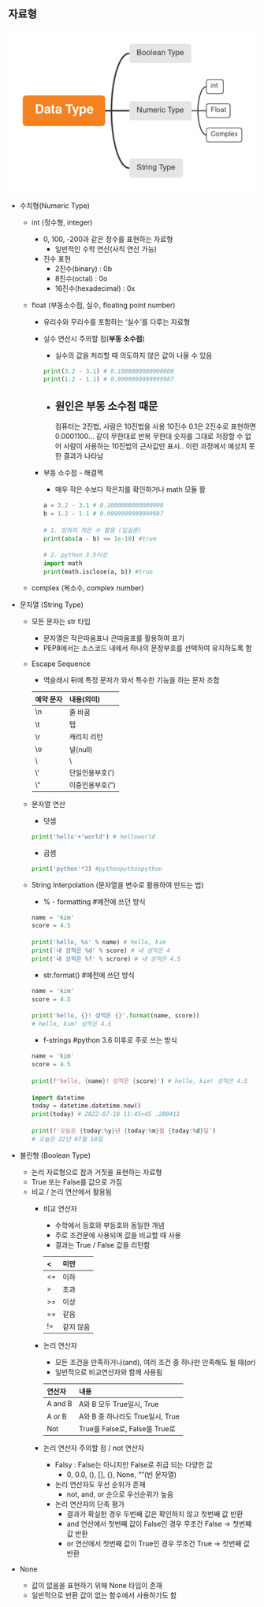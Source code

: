 ## 자료형

![Data Type.jpg](../image/220718_data_type.jpg)

- 수치형(Numeric Type)
    - int (정수형, integer)
        - 0, 100, -200과 같은 정수를 표현하는 자료형
            - 일반적인 수학 연산(사칙 연산 가능)
        - 진수 표현
            - 2진수(binary) : 0b
            - 8진수(octal) : 0o
            - 16진수(hexadecimal) : 0x
    - float (부동소수점, 실수, floating point number)
        - 유리수와 무리수를 포함하는 ‘실수’를 다루는 자료형
        - 실수 연산시 주의할 점(**부동 소수점**)
            - 실수의 값을 처리할 때 의도하지 않은 값이 나올 수 있음
            
            ```python
            print(3.2 - 3.1) # 0.1000000000000000
            print(1.2 - 1.1) # 0.9999999999999987
            ```
            
            - 원인은 부동 소수점 때문
                - 
                
                컴퓨터는 2진법, 사람은 10진법을 사용
                10진수 0.1은 2진수로 표현하면 0.0001100… 같이 무한대로 반복
                무한대 숫자를 그대로 저장할 수 없어 사람이 사용하는 10진법의 근사값만 표시.. 이런 과정에서 예상치 못한 결과가 나타남
                
        - 부동 소수점  - 해결책
            - 매우 작은 수보다 작은지를 확인하거나 math 모듈 활
            
            ```python
            a = 3.2 - 3.1 # 0.1000000000000000
            b = 1.2 - 1.1 # 0.9999999999999987
            
            # 1. 임의의 작은 수 활용 (입실론)
            print(abs(a - b) <= 1e-10) #true
            
            # 2. python 3.5이상
            import math
            print(math.isclose(a, b)) #true
            ```
            
    - complex (복소수, complex number)
- 문자열 (String Type)
    - 모든 문자는 str 타입
        - 문자열은 작은따옴표나 큰따옴표를 활용하여 표기
        - PEP8에서는 소스코드 내에서 하나의 문장부호를 선택하여 유지하도록 함
    - Escape Sequence
        - 역슬래시 뒤에 특정 문자가 와서 특수한 기능을 하는 문자 조합
        
        | 예약 문자 | 내용(의미) |
        | --- | --- |
        | \n | 줄 바꿈 |
        | \t | 탭 |
        | \r | 캐리지 리턴 |
        | \o | 널(null) |
        | \\ | \ |
        | \’ | 단일인용부호(’) |
        | \” | 이중인용부호(”) |
    - 문자열 연산
        - 덧셈
        
        ```python
        print('hello'+'world') # helloworld
        ```
        
        - 곱셈
        
        ```python
        print('python'*3) #pythonpythonpython
        ```
        
    - String Interpolation (문자열을 변수로 활용하여 만드는 법)
        - % - formatting  #예전에 쓰던 방식
        
        ```python
        name = 'kim'
        score = 4.5
        
        print('hello, %s' % name) # hello, kim
        print('내 성적은 %d' % score) # 내 성적은 4
        print('내 성적은 %f' % scrore) # 내 성적은 4.5
        ```
        
        - str.format() #예전에 쓰던 방식
        
        ```python
        name = 'kim'
        score = 4.5
        
        print('hello, {}! 성적은 {}'.format(name, score))
        # hello, kim! 성적은 4.5
        ```
        
        - f-strings #python 3.6 이후로 주로 쓰는 방식
        
        ```python
        name = 'kim'
        score = 4.5
        
        print(f'hello, {name}! 성적은 {score}') # hello, kim! 성적은 4.5
        
        import datetime
        today = datetime.datetime.now()
        print(today) # 2022-07-18 11:45>45 .200411
        
        print(f'오늘은 {today:%y}년 {today:%m}월 {today:%d}일')
        # 오늘은 22년 07월 18일
        ```
        
- 불린형 (Boolean Type)
    - 논리 자료형으로 참과 거짓을 표현하는 자료형
    - True 또는 False를 값으로 가짐
    - 비교 / 논리 연산에서 활용됨
        - 비교 연산자
            - 수학에서 등호와 부등호와 동일한 개념
            - 주로 조건문에 사용되며 값을 비교할 때 사용
            - 결과는 True / False 값을 리턴함
            
            | < | 미만 |
            | --- | --- |
            | <= | 이하 |
            | > | 초과 |
            | >= | 이상 |
            | == | 같음 |
            | != | 같지 않음 |
        - 논리 연산자
            - 모든 조건을 만족하거나(and), 여러 조건 중 하나만 만족해도 될 때(or)
            - 일반적으로 비교연산자와 함께 사용됨
            
            | 연산자 | 내용 |
            | --- | --- |
            | A and B | A와 B  모두 True일시, True |
            | A or B | A와 B 중 하나라도 True일시, True |
            | Not | True를 False로, False를 True로 |
        - 논리 연산자 주의할 점 / not 연산자
            - Falsy : False는 아니지만 False로 취급 되는 다양한 값
                - 0, 0.0, (), [], {}, None, “”(빈 문자열)
            - 논리 연산자도 우선 순위가 존재
                - not, and, or 순으로 우선순위가 높음
            - 논리 연산자의 단축 평가
                - 결과가 확실한 경우 두번째 값은 확인하지 않고 첫번째 값 반환
                - and 연산에서 첫번째 값이 False인 경우 무조건 False → 첫번째 값 반환
                - or 연산에서 첫번째 값이 True인 경우 무조건 True → 첫번째 값 반환
- None
    - 값이 없음을 표현하기 위해 None 타입이 존재
    - 일반적으로 반환 값이 없는 함수에서 사용하기도 함